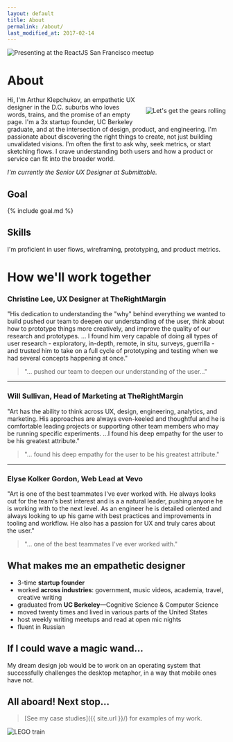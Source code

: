 ```yaml
---
layout: default
title: About
permalink: /about/
last_modified_at: 2017-02-14
---
```


<img 
  src="{{ site.url }}/assets/art-presenting-slim.jpg" 
  alt="Presenting at the ReactJS San Francisco meetup" 
  style="" />

# About

<img 
  src="{{ site.url }}/assets/art_sq.jpg" 
  alt="Let's get the gears rolling" 
  style="float: right; margin: 25px 0 25px 20px;" />

Hi, I'm Arthur Klepchukov, an empathetic UX designer in the D.C. suburbs who loves words, trains, and the promise of an empty page. I'm a 3x startup founder, UC Berkeley graduate, and at the intersection of design, product, and engineering. I'm passionate about discovering the right things to create, not just building unvalidated visions. I'm often the first to ask why, seek metrics, or start sketching flows. I crave understanding both users and how a product or service can fit into the broader world.

_I'm currently the Senior UX Designer at Submittable._

## Goal

{% include goal.md %}

## Skills

I'm proficient in user flows, wireframing, prototyping, and product metrics.

# How we'll work together

### Christine Lee, UX Designer at TheRightMargin

"His dedication to understanding the "why" behind everything we wanted to build pushed our team to deepen our understanding of the user, think about how to prototype things more creatively, and improve the quality of our research and prototypes. ... I found him very capable of doing all types of user research - exploratory, in-depth, remote, in situ, surveys, guerrilla - and trusted him to take on a full cycle of prototyping and testing when we had several concepts happening at once."

> "... pushed our team to deepen our understanding of the user..."

***

### Will Sullivan, Head of Marketing at TheRightMargin

"Art has the ability to think across UX, design, engineering, analytics, and marketing. His approaches are always even-keeled and thoughtful and he is comfortable leading projects or supporting other team members who may be running specific experiments. ...I found his deep empathy for the user to be his greatest attribute."

> "... found his deep empathy for the user to be his greatest attribute."

***

### Elyse Kolker Gordon, Web Lead at Vevo

"Art is one of the best teammates I've ever worked with. He always looks out for the team's best interest and is a a natural leader, pushing anyone he is working with to the next level. As an engineer he is detailed oriented and always looking to up his game with best practices and improvements in tooling and workflow. He also has a passion for UX and truly cares about the user."

> "... one of the best teammates I've ever worked with."

## What makes me an empathetic designer
* 3-time **startup founder**
* worked **across industries**: government, music videos, academia, travel, creative writing
* graduated from **UC Berkeley**—Cognitive Science & Computer Science
* moved twenty times and lived in various parts of the United States
* host weekly writing meetups and read at open mic nights
* fluent in Russian

## If I could wave a magic wand...
My dream design job would be to work on an operating system that successfully challenges the desktop metaphor, in a way that mobile ones have not. 

## All aboard! Next stop...

> [See my case studies]({{ site.url }}/) for examples of my work.

<img 
  alt="LEGO train" 
  src="{{ site.url }}/assets/lego-train.jpg" 
/>
